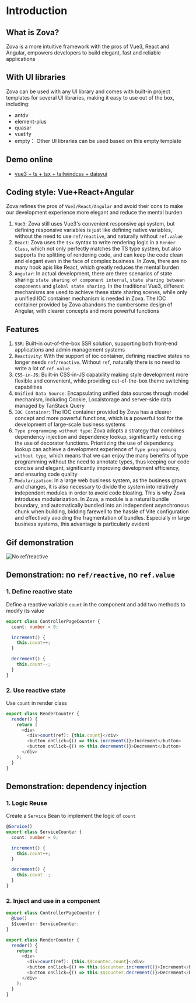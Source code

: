 # Introduction

## What is Zova?

Zova is a more intuitive framework with the pros of Vue3, React and Angular, empowers developers to build elegant, fast and reliable applications

## With UI libraries

Zova can be used with any UI library and comes with built-in project templates for several UI libraries, making it easy to use out of the box, including:

- antdv
- element-plus
- quasar
- vuetify
- empty： Other UI libraries can be used based on this empty template

## Demo online

- [vue3 + ts + tsx + tailwindcss + daisyui](https://zova.js.org/zova-demo/)

## Coding style: Vue+React+Angular

Zova refines the pros of `Vue3/React/Angular` and avoid their cons to make our development experience more elegant and reduce the mental burden

1. `Vue3`: Zova still uses Vue3's convenient responsive api system, but defining responsive variables is just like defining native variables, without the need to use `ref/reactive`, and naturally without `ref.value`
2. `React`: Zova uses the `tsx` syntax to write rendering logic in a `Render Class`, which not only perfectly matches the TS type system, but also supports the splitting of rendering code, and can keep the code clean and elegant even in the face of complex business. In Zova, there are no many hook apis like React, which greatly reduces the mental burden
3. `Angular`: In actual development, there are three scenarios of state sharing: `state sharing of component internal`, `state sharing between components` and `global state sharing`. In the traditional Vue3, different mechanisms are used to achieve these state sharing scenes, while only a unified IOC container mechanism is needed in Zova. The IOC container provided by Zova abandons the cumbersome design of Angular, with clearer concepts and more powerful functions

## Features

1. `SSR`: Built-in out-of-the-box SSR solution, supporting both front-end applications and admin management systems
2. `Reactivity`: With the support of ioc container, defining reactive states no longer needs `ref/reactive`. Without `ref`, naturally there is no need to write a lot of `ref.value`
3. `CSS-in-JS`: Built-in CSS-in-JS capability making style development more flexible and convenient, while providing out-of-the-box theme switching capabilities
4. `Unified Data Source`: Encapsulating unified data sources through model mechanism, including Cookie, Localstorage and server-side data managed by TanStack Query
5. `IOC Container`: The IOC container provided by Zova has a clearer concept and more powerful functions, which is a powerful tool for the development of large-scale business systems
6. `Type programming without type`: Zova adopts a strategy that combines dependency injection and dependency lookup, significantly reducing the use of decorator functions. Prioritizing the use of dependency lookup can achieve a development experience of `Type programming without type`, which means that we can enjoy the many benefits of type programming without the need to annotate types, thus keeping our code concise and elegant, significantly improving development efficiency, and ensuring code quality
7. `Modularization`: In a large web business system, as the business grows and changes, it is also necessary to divide the system into relatively independent modules in order to avoid code bloating. This is why Zova introduces modularization. In Zova, a module is a natural bundle boundary, and automatically bundled into an independent asynchronous chunk when building, bidding farewell to the hassle of Vite configuration and effectively avoiding the fragmentation of bundles. Especially in large business systems, this advantage is particularly evident

## Gif demonstration

![No ref/reactive](https://cabloy-1258265067.cos.ap-shanghai.myqcloud.com/image/state-no-ref-reactive.gif)

## Demonstration: no `ref/reactive`, no `ref.value`

### 1. Define reactive state

Define a reactive variable `count` in the component and add two methods to modify its value

```typescript
export class ControllerPageCounter {
  count: number = 0;

  increment() {
    this.count++;
  }

  decrement() {
    this.count--;
  }
}
```

### 2. Use reactive state

Use `count` in render class

```typescript
export class RenderCounter {
  render() {
    return (
      <div>
        <div>count(ref): {this.count}</div>
        <button onClick={() => this.increment()}>Increment</button>
        <button onClick={() => this.decrement()}>Decrement</button>
      </div>
    );
  }
}
```

## Demonstration: dependency injection

### 1. Logic Reuse

Create a `Service` Bean to implement the logic of `count`

```typescript
@Service()
export class ServiceCounter {
  count: number = 0;

  increment() {
    this.count++;
  }

  decrement() {
    this.count--;
  }
}
```

### 2. Inject and use in a component

```typescript
export class ControllerPageCounter {
  @Use()
  $$counter: ServiceCounter;
}
```

```typescript
export class RenderCounter {
  render() {
    return (
      <div>
        <div>count(ref): {this.$$counter.count}</div>
        <button onClick={() => this.$$counter.increment()}>Increment</button>
        <button onClick={() => this.$$counter.decrement()}>Decrement</button>
      </div>
    );
  }
}
```
